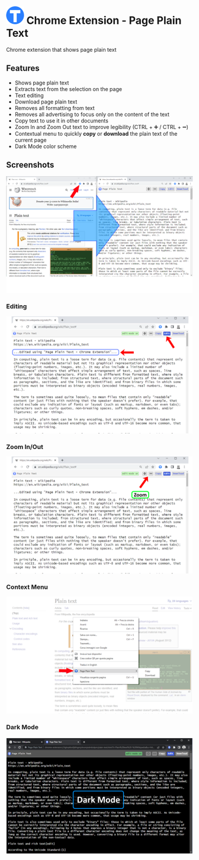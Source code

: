# ![btn_circle_text.48x48.png](ico/btn_circle_text.48x48.png) Chrome Extension - Page Plain Text 

Chrome extension that shows page plain text
## Features

- Shows page plain text
- Extracts text from the selection on the page
- Text editing
- Download page plain text
- Removes all formatting from text
- Removes all advertising to focus only on the content of the text
- Copy text to use it in other documents
- Zoom In and Zoom Out text to improve legibility (CTRL + ➕ / CTRL + ➖)
- Contextual menu to quickly **copy** or **download** the plain text of the current page
- Dark Mode color scheme

## Screenshots

![screenshot.png](doc/screenshot.png) 

### Editing
![screenshot-2.png](doc/screenshot-2.png) 

### Zoom In/Out 
![screenshot-3.png](doc/screenshot-3.png) 

### Context Menu
![screenshot-4.png](doc/screenshot-4.png) 

### Dark Mode
![screenshot-5.png](doc/screenshot-5.png) 